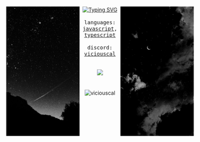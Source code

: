 <div align="center">
  <p float="left">
    <img src="/images/2.png" height="350" align="left">
    <img src="/images/1.png" height="350" align="right">
  </p>
  <div align="center">
                                                                      <a href="https://git.io/typing-svg"><img src="https://readme-typing-svg.demolab.com?font=Fira+Code&pause=1000&color=F70000&width=435&lines=Welcome+To+My+Profile+%3A)" alt="Typing SVG" /></a>
  <div align="center">
    <samp>
      <br> languages: <a href="https://developer.mozilla.org/en-US/docs/Web/JavaScript">javascript</a>, <a href="https://www.typescriptlang.org/">typescript</a>
      <br>
      <br> discord: <a href="https://discord.com/users/883820228360929320">viciouscal</a>
      <br>
    </samp>
  </div>
  </div>
  <br>
  <br>
  <img width="100px" src="https://komarev.com/ghpvc/?username=viciouscal&style=flat-square&color=90acd0" />
  <br>
  <br>
  <br>
  <img align="center" src="https://github-readme-stats.vercel.app/api?username=viciouscal&show_icons=true&locale=en&theme=dracula&border_radius=15&hide_border=true&title_color=90acd0" alt="viciouscal" width="340" />
</div>
